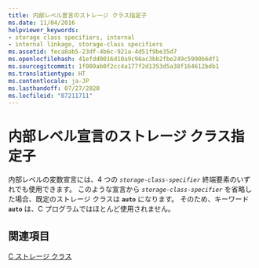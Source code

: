 ```yaml
---
title: 内部レベル宣言のストレージ クラス指定子
ms.date: 11/04/2016
helpviewer_keywords:
- storage class specifiers, internal
- internal linkage, storage-class specifiers
ms.assetid: feca8ab5-23df-4b6c-921a-4d51f9be35d7
ms.openlocfilehash: 41efdd0016d10a9c96ac3bb2fbe249c5990b6df1
ms.sourcegitcommit: 1f009ab0f2cc4a177f2d1353d5a38f164612bdb1
ms.translationtype: HT
ms.contentlocale: ja-JP
ms.lasthandoff: 07/27/2020
ms.locfileid: "87211711"
---
```

# <a name="storage-class-specifiers-for-internal-level-declarations"></a>内部レベル宣言のストレージ クラス指定子

内部レベルの変数宣言には、4 つの *`storage-class-specifier`* 終端要素のいずれでも使用できます。 このような宣言から *`storage-class-specifier`* を省略した場合、既定のストレージ クラスは **`auto`** になります。 そのため、キーワード **`auto`** は、C プログラムではほとんど使用されません。

## <a name="see-also"></a>関連項目

[C ストレージ クラス](../c-language/c-storage-classes.md)
